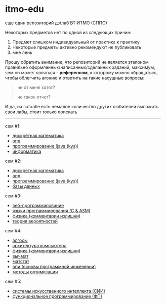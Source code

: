 # itmo-edu

еще один репозиторий дз/лаб ВТ ИТМО (СППО)

Некоторых предметов нет по одной из следующих причин:

1. Предмет слишком индивидуальный от практика к практику
2. Некоторые предметы активно рекомендуют не публиковать
3. мне лень

Прошу обратить внимание, что репозиторий не является эталоном правильно оформленных/написанных/сделанных заданий, максимум, чем он может являться - **референсом**, к которому можно обращаться, чтобы облегчить агонию и ответить на такие насущные вопросы:

> че от меня хотят?
>
> че такое отчет?

И да, на гитхабе есть немалое количество других любителей выложить свои лабы, стоит только поискать

---

сем #1:

- [дискретная математика](/discrete-maths/)
- [опд](/opd/)
- [программирование (java (kys))](/programming/)
- [информатика](/informatics/)

сем #2:

- [дискретная математика](/discrete-maths/)
- [опд](/opd/)
- [программирование (java (kys))](/programming/)
- [базы данных](/db/)

сем #3:

- [веб-программирование](/web/)
- [языки программирования (C & ASM)](/programming-languages/)
- [физика (комментарии излишни)](/physics/)
- [теория вероятностей](/probability-theory/)

сем #4:

- [алгосы](/algo/)
- [архитектура компьютера](/comp-arch/)
- [физика (комментарии излишни)](/physics/)
- [вычмат](/comp-maths/)
- [матстат](/math-stats/)
- [опи (основы программной инженерии)](/se-fundamentals/)
- [методы оптимизации](/optimization-methods/)

сем #5:

- [системы искусственного интеллекта (СИИ)](/ai-systems/)
- [функциональное программирование (ФП)](/functional-programming/)
